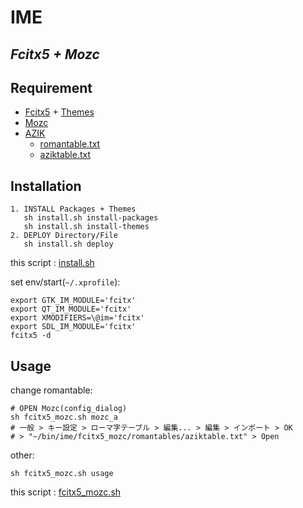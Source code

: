 # IME

*Fcitx5 + Mozc*
---
## Requirement
* [Fcitx5](https://github.com/fcitx/fcitx5) + [Themes](https://github.com/search?q=fcitx5+theme&type=Repositories)
* [Mozc](https://github.com/google/mozc)
* [AZIK](http://hp.vector.co.jp/authors/VA002116/azik/azikinfo.htm)
    * [romantable.txt](https://raw.githubusercontent.com/ghsable/dotfiles/main/bin/ime/fcitx5_mozc/romantables/romantable.txt)
    * [aziktable.txt](https://raw.githubusercontent.com/ghsable/dotfiles/main/bin/ime/fcitx5_mozc/romantables/aziktable.txt)

## Installation

    1. INSTALL Packages + Themes
       sh install.sh install-packages
       sh install.sh install-themes
    2. DEPLOY Directory/File
       sh install.sh deploy

this script : [install.sh](https://github.com/ghsable/dotfiles/blob/main/bin/ime/fcitx5_mozc/install.sh)

set env/start(`~/.xprofile`):

    export GTK_IM_MODULE='fcitx'
    export QT_IM_MODULE='fcitx'
    export XMODIFIERS=\@im='fcitx'
    export SDL_IM_MODULE='fcitx'
    fcitx5 -d

## Usage
change romantable:

    # OPEN Mozc(config_dialog)
    sh fcitx5_mozc.sh mozc_a
    # 一般 > キー設定 > ローマ字テーブル > 編集... > 編集 > インポート > OK
    # > "~/bin/ime/fcitx5_mozc/romantables/aziktable.txt" > Open

other:

    sh fcitx5_mozc.sh usage

this script : [fcitx5_mozc.sh](https://github.com/ghsable/dotfiles/blob/main/bin/ime/fcitx5_mozc/fcitx5_mozc.sh)

